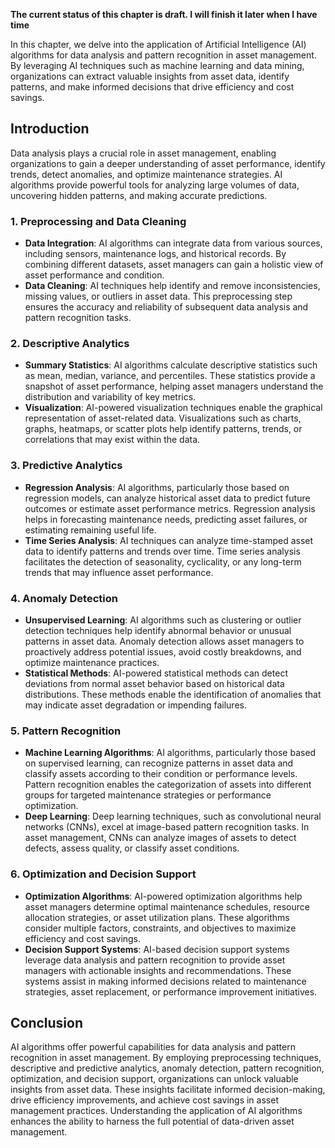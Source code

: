 **The current status of this chapter is draft. I will finish it later when I have time**

In this chapter, we delve into the application of Artificial Intelligence (AI) algorithms for data analysis and pattern recognition in asset management. By leveraging AI techniques such as machine learning and data mining, organizations can extract valuable insights from asset data, identify patterns, and make informed decisions that drive efficiency and cost savings.

Introduction
------------

Data analysis plays a crucial role in asset management, enabling organizations to gain a deeper understanding of asset performance, identify trends, detect anomalies, and optimize maintenance strategies. AI algorithms provide powerful tools for analyzing large volumes of data, uncovering hidden patterns, and making accurate predictions.

### 1. Preprocessing and Data Cleaning

* **Data Integration**: AI algorithms can integrate data from various sources, including sensors, maintenance logs, and historical records. By combining different datasets, asset managers can gain a holistic view of asset performance and condition.
* **Data Cleaning**: AI techniques help identify and remove inconsistencies, missing values, or outliers in asset data. This preprocessing step ensures the accuracy and reliability of subsequent data analysis and pattern recognition tasks.

### 2. Descriptive Analytics

* **Summary Statistics**: AI algorithms calculate descriptive statistics such as mean, median, variance, and percentiles. These statistics provide a snapshot of asset performance, helping asset managers understand the distribution and variability of key metrics.
* **Visualization**: AI-powered visualization techniques enable the graphical representation of asset-related data. Visualizations such as charts, graphs, heatmaps, or scatter plots help identify patterns, trends, or correlations that may exist within the data.

### 3. Predictive Analytics

* **Regression Analysis**: AI algorithms, particularly those based on regression models, can analyze historical asset data to predict future outcomes or estimate asset performance metrics. Regression analysis helps in forecasting maintenance needs, predicting asset failures, or estimating remaining useful life.
* **Time Series Analysis**: AI techniques can analyze time-stamped asset data to identify patterns and trends over time. Time series analysis facilitates the detection of seasonality, cyclicality, or any long-term trends that may influence asset performance.

### 4. Anomaly Detection

* **Unsupervised Learning**: AI algorithms such as clustering or outlier detection techniques help identify abnormal behavior or unusual patterns in asset data. Anomaly detection allows asset managers to proactively address potential issues, avoid costly breakdowns, and optimize maintenance practices.
* **Statistical Methods**: AI-powered statistical methods can detect deviations from normal asset behavior based on historical data distributions. These methods enable the identification of anomalies that may indicate asset degradation or impending failures.

### 5. Pattern Recognition

* **Machine Learning Algorithms**: AI algorithms, particularly those based on supervised learning, can recognize patterns in asset data and classify assets according to their condition or performance levels. Pattern recognition enables the categorization of assets into different groups for targeted maintenance strategies or performance optimization.
* **Deep Learning**: Deep learning techniques, such as convolutional neural networks (CNNs), excel at image-based pattern recognition tasks. In asset management, CNNs can analyze images of assets to detect defects, assess quality, or classify asset conditions.

### 6. Optimization and Decision Support

* **Optimization Algorithms**: AI-powered optimization algorithms help asset managers determine optimal maintenance schedules, resource allocation strategies, or asset utilization plans. These algorithms consider multiple factors, constraints, and objectives to maximize efficiency and cost savings.
* **Decision Support Systems**: AI-based decision support systems leverage data analysis and pattern recognition to provide asset managers with actionable insights and recommendations. These systems assist in making informed decisions related to maintenance strategies, asset replacement, or performance improvement initiatives.

Conclusion
----------

AI algorithms offer powerful capabilities for data analysis and pattern recognition in asset management. By employing preprocessing techniques, descriptive and predictive analytics, anomaly detection, pattern recognition, optimization, and decision support, organizations can unlock valuable insights from asset data. These insights facilitate informed decision-making, drive efficiency improvements, and achieve cost savings in asset management practices. Understanding the application of AI algorithms enhances the ability to harness the full potential of data-driven asset management.
